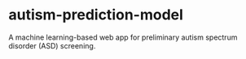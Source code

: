 # autism-prediction-model
A machine learning-based web app for preliminary autism spectrum disorder (ASD) screening. 
